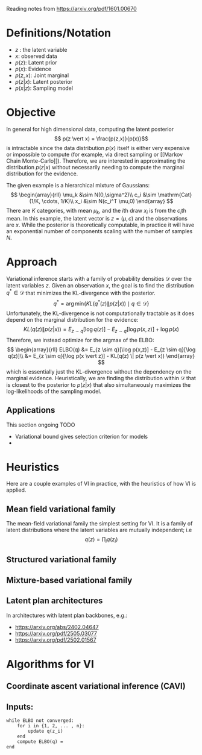Reading notes from https://arxiv.org/pdf/1601.00670
# Definitions/Notation
- $z$ : the latent variable
- $x$: observed data
- $p(z)$: Latent prior
- $p(x)$: Evidence
- $p(z,x)$: Joint marginal
- $p(z \vert x)$: Latent posterior
- $p(x \vert z)$: Sampling model

# Objective
In general for high dimensional data, computing the latent posterior
$$ p(z \vert x) = \frac{p(z,x)}{p(x)}$$
is intractable since the data distribution $p(x)$ itself is either very expensive or impossible to compute (for example, via direct sampling or [[Markov Chain Monte-Carlo]]).  Therefore, we are interested in approximating the distribution $p(z\vert x)$ without necessarily needing to compute the marginal distribution for the evidence. 

The given example is a hierarchical mixture of Gaussians: 
$$
\begin{array}{rll}
\mu_k &\sim N(0,\sigma^2)\\
c_i &\sim \mathrm{Cat}(1/K, \cdots, 1/K)\\
x_i &\sim N(c_i^T \mu,0)
\end{array}
$$
There are $K$ categories, with mean $\mu_k$, and the $i$th draw $x_i$ is from the $c_i$th mean. In this example, the latent vector is $z = (\mu, c)$ and the observations are $x$. While the posterior is theoretically computable, in practice it will have an exponential number of components scaling with the number of samples $N$.
# Approach
Variational inference starts with a family of probability densities $\mathcal{D}$ over the latent variables $z$. Given an observation $x$, the goal is to find the distribution $q^* \in \mathcal{D}$  that minimizes the KL-divergence with the posterior. 
$$
q^* = \arg\min_{} \{KL(q^*(z) \| p(z \vert x)) \mid q \in \mathcal{D}\}
$$
Unfortunately, the KL-divergence is not computationally tractable as it does depend on the marginal distribution for the evidence:
$$
KL(q(z) \| p(z \vert x)) = E_{z \sim q}[\log q(z)] - E_{z \sim q}[\log p(x,z)] + \log p(x)
$$
Therefore, we instead optimize for the argmax of the ELBO: 
$$
\begin{array}{rll}
ELBO(q) &=  E_{z \sim q}[\log p(x,z)] - E_{z \sim q}[\log q(z)]\\
&= E_{z \sim q}[\log p(x \vert z)] - KL(q(z) \| p(z \vert x))
\end{array}
$$
which is essentially just the KL-divergence without the dependency on the marginal evidence. Heuristically, we are finding the distribution within $\mathcal{D}$ that is closest to the posterior to $p(z\vert x)$ that also simultaneously maximizes the log-likelihoods of the sampling model. 

## Applications
This section ongoing TODO
- Variational bound gives selection criterion for models
- 
# Heuristics
Here are a couple examples of VI in practice, with the heuristics of how VI is applied. 
## Mean field variational family 
The mean-field variational family  the simplest setting for VI. It is a family of latent distributions where the latent variables are mutually independent; i.e
$$ 
q(z) = \prod_i q(z_i)
$$
## Structured variational family


## Mixture-based variational family
## Latent plan architectures
In architectures with latent plan backbones, e.g.:
- https://arxiv.org/abs/2402.04647
- https://arxiv.org/pdf/2505.03077
- https://arxiv.org/pdf/2502.01567


# Algorithms for VI

## Coordinate ascent variational inference (CAVI)
Inputs:
- 
```
while ELBO not converged:
	for i in {1, 2, ... , n}:
		update q(z_i)
	end
	compute ELBO(q) = 
end
```
